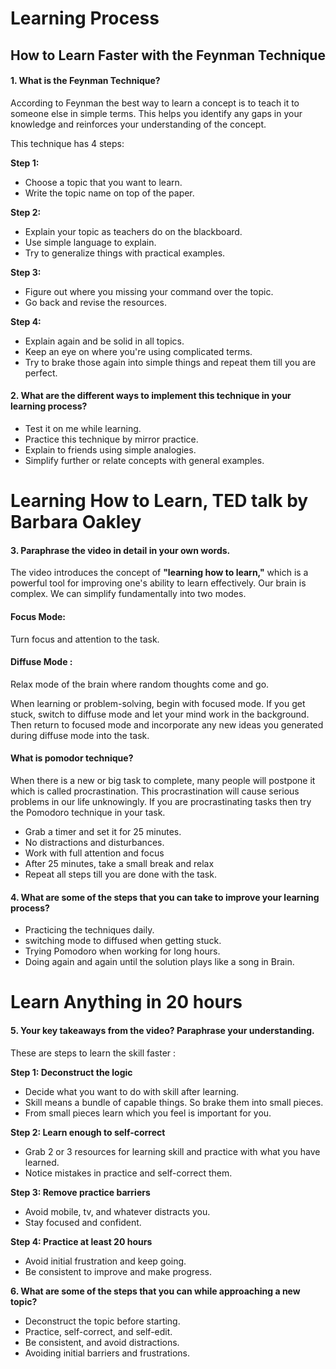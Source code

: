 # Learning Process

## How to Learn Faster with the Feynman Technique

#### 1. What is the Feynman Technique?
According to Feynman the best way to learn a concept is to teach it to someone else in simple terms. This helps you identify any gaps in your knowledge and reinforces your understanding of the concept.

This technique has 4 steps:

**Step 1:**
 -  Choose a topic that you want to learn.
 - Write the topic name on top of the paper.
 
 **Step 2:**
 -  Explain your topic as teachers do on the blackboard.
 -  Use simple language to explain.
 - Try to generalize things with practical examples.
 
  **Step 3:**
 - Figure out where you missing your command over the topic.
 -  Go back and revise the resources.
 
   **Step 4:**
 - Explain again and be solid in all topics.
 - Keep an eye on where you're using complicated terms.
 - Try to brake those again into simple things and repeat them till you are perfect.
 
 #### 2. What are the different ways to implement this technique in your learning process?

 - Test it on me while learning. 
 - Practice this technique by mirror practice.
 - Explain to friends using simple analogies.
 - Simplify further or relate concepts with general examples.

# Learning How to Learn, TED talk by Barbara Oakley

#### 3. Paraphrase the video in detail in your own words.
The video introduces the concept of **"learning how to learn,"** which is a powerful tool for improving one's ability to learn effectively. Our brain is complex. We can simplify fundamentally into two modes.

#### Focus Mode:
Turn focus and attention to the task.

#### Diffuse Mode :
Relax mode of the brain where random thoughts come and go.

When learning or problem-solving, begin with focused mode. If you get stuck, switch to diffuse mode and let your mind work in the background.
Then return to focused mode and incorporate any new ideas you generated during diffuse mode into the task.


#### What is pomodor technique?

When there is a new or big task to complete, many people will postpone it which is called procrastination. This procrastination will cause serious problems in our life unknowingly. 
If you are procrastinating tasks then try the Pomodoro technique in your task.

 - Grab a timer and set it for 25 minutes.
 - No distractions and disturbances.
 - Work with full attention and focus
 - After 25 minutes, take a small break and relax
 - Repeat all steps till you are done with the task.
 
#### 4. What are some of the steps that you can take to improve your learning process?
- Practicing the techniques daily.
- switching mode to diffused when getting stuck.
- Trying Pomodoro when working for long hours.
- Doing again and again until the solution plays like a song in Brain.

# Learn Anything in 20 hours
#### 5. Your key takeaways from the video? Paraphrase your understanding.
These are steps to learn the skill faster :

**Step 1: Deconstruct the logic**
 - Decide what you want to do with skill after learning.
 - Skill means a bundle of capable things. So brake them into small pieces.
 - From small pieces learn which you feel is important for you.

**Step 2: Learn enough to self-correct**
 - Grab 2 or 3 resources for learning skill and practice with what you have learned.
 - Notice mistakes in practice and self-correct them.

**Step 3: Remove practice barriers**
 - Avoid mobile, tv, and whatever distracts you.
 - Stay focused and confident.

**Step 4: Practice at least 20 hours**
 - Avoid initial frustration and keep going.
 - Be consistent to improve and make progress.


**6. What are some of the steps that you can while approaching a new topic?**

- Deconstruct the topic before starting.
- Practice, self-correct, and self-edit.
- Be consistent, and avoid distractions.
- Avoiding initial barriers and frustrations.
